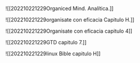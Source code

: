 ![[202210221229Organiced Mind. Analítica.]]

![[202210221229organisate con eficacia Capitulo H.]]

![[202210221229Organisate con eficacia capitulo 4]]

![[202210221229GTD capitulo 7.]]

![[202210221229linux Bible capitulo H]]